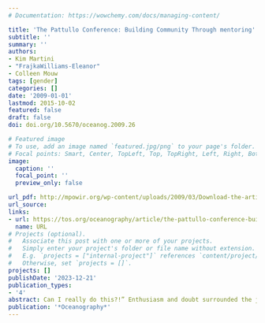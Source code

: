 ```yaml
---
# Documentation: https://wowchemy.com/docs/managing-content/

title: 'The Pattullo Conference: Building Community Through mentoring'
subtitle: ''
summary: ''
authors:
- Kim Martini
- "FrajkaWilliams-Eleanor"
- Colleen Mouw
tags: [gender]
categories: []
date: '2009-01-01'
lastmod: 2015-10-02
featured: false
draft: false
doi: doi.org/10.5670/oceanog.2009.26

# Featured image
# To use, add an image named `featured.jpg/png` to your page's folder.
# Focal points: Smart, Center, TopLeft, Top, TopRight, Left, Right, BottomLeft, Bottom, BottomRight.
image:
  caption: ''
  focal_point: ''
  preview_only: false

url_pdf: http://mpowir.org/wp-content/uploads/2009/03/Download-the-article-by-Martini-Frajka-Williams-and-Mouw1.pdf
url_source: 
links:
- url: https://tos.org/oceanography/article/the-pattullo-conference-building-community-through-mentoring
  name: URL
# Projects (optional).
#   Associate this post with one or more of your projects.
#   Simply enter your project's folder or file name without extension.
#   E.g. `projects = ["internal-project"]` references `content/project/deep-learning/index.md`.
#   Otherwise, set `projects = []`.
projects: []
publishDate: '2023-12-21'
publication_types:
- '4'
abstract: Can I really do this?!” Enthusiasm and doubt surrounded the junior women at the opening reception of the Pattullo Conference. As in other science and engineering fields, real and perceived challenges prevent many women from continuing careers in physical oceanography after graduate school, and we were gathered with senior scientists in the field to debunk the myths surrounding academic careers and help junior women understand the real challenges. Topics at the conference ranged from balancing work and family life to successfully funding research proposals. In this article, we—junior scientist attendees—share some of our personal revelations, surprises, and perspectives about women in physical oceanography gained from this conference. We hope this article will provide insight into the benefits of a gender-specific mentoring event such as the Pattullo Conference, inform senior scientists about what they can do to strengthen the field for junior scientists, and provide guidance to our peers in all geosciences about their chosen careers.
publication: '*Oceanography*'
---
```

